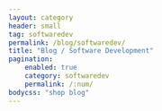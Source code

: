 ```yaml
---
layout: category
header: small
tag: softwaredev
permalink: /blog/softwaredev/
title: "Blog / Software Development"
pagination: 
    enabled: true
    category: softwaredev
    permalink: /:num/
bodycss: "shop blog"
---
```

